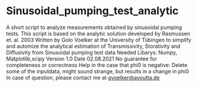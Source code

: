 # Sinusoidal_pumping_test_analytic
A short script to analyze measurements obtained by sinusoidal pumping tests. This script is based on the analytic solution developed by Rasmussen et. al. 2003 
Written by Golo Voelker at the University of Tübingen to simplify and automize the analytical estimation of Transmissivity, Storativity and Diffusivity from Sinusoidal pumping test data
Needed Libarys: Numpy, Matplotlib,scipy
Version 1.0
Date 02.08.2021
No guarantee for completeness or correctness
Help in the case that phi0 is negative: Delete some of the inputdata, might sound strange, but results in a change in phi0
In case of question, please contact me at gvoelker@avoutta.de
